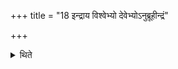 +++
title = "18 इन्द्राय विश्वेभ्यो देवेभ्योऽनुब्रूहीन्द्रं"

+++

<details><summary>थिते</summary>

इन्द्राय विश्वेभ्यो देवेभ्योऽनुब्रूहीन्द्रं विश्वान्देवान्यजेति सम्प्रेष्यति १८
</details>
